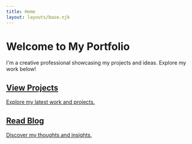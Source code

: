 ```yaml
---
title: Home
layout: layouts/base.njk
---
```

<div class="hero">
  <h1>Welcome to My Portfolio</h1>
  <p>I'm a creative professional showcasing my projects and ideas. Explore my work below!</p>
</div>

<div class="grid">
  <a href="/projects/" class="card">
    <h2>View Projects</h2>
    <p>Explore my latest work and projects.</p>
  </a>
  <a href="/blog/" class="card">
    <h2>Read Blog</h2>
    <p>Discover my thoughts and insights.</p>
  </a>
</div>
